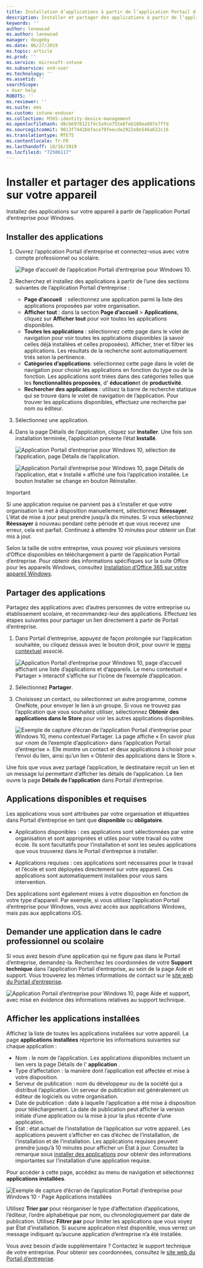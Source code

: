 ```yaml
---
title: Installation d’applications à partir de l’application Portail d’entreprise Intune pour Windows
description: Installer et partager des applications à partir de l’application Portail d’entreprise pour Windows
keywords: ''
author: lenewsad
ms.author: lanewsad
manager: dougeby
ms.date: 06/27/2019
ms.topic: article
ms.prod: ''
ms.service: microsoft-intune
ms.subservice: end-user
ms.technology: ''
ms.assetid: ''
searchScope:
- User help
ROBOTS: ''
ms.reviewer: ''
ms.suite: ems
ms.custom: intune-enduser
ms.collection: M365-identity-device-management
ms.openlocfilehash: d8cb6976121f4c5a9ce755e8feb189ea007e7ffd
ms.sourcegitcommit: 9013f7442bbface78feecde2922e8e546a622c16
ms.translationtype: MTE75
ms.contentlocale: fr-FR
ms.lasthandoff: 10/16/2019
ms.locfileid: "72506117"
---
```

# <a name="install-and-share-apps-on-your-device"></a>Installer et partager des applications sur votre appareil

Installez des applications sur votre appareil à partir de l’application Portail d’entreprise pour Windows.

## <a name="install-apps"></a>Installer des applications

1. Ouvrez l’application Portail d’entreprise et connectez-vous avec votre compte professionnel ou scolaire.  

    ![Page d’accueil de l’application Portail d’entreprise pour Windows 10.](./media/RS1_AppDetailsPage_Installed_03.png)
2. Recherchez et installez des applications à partir de l’une des sections suivantes de l’application Portail d’entreprise :  

    * **Page d’accueil**  : sélectionnez une application parmi la liste des applications proposées par votre organisation.  
    * **Afficher tout** : dans la section **Page d’accueil** > **Applications**, cliquez sur **Afficher tout** pour voir toutes les applications disponibles.  
    * **Toutes les applications** : sélectionnez cette page dans le volet de navigation pour voir toutes les applications disponibles (à savoir celles déjà installées et celles proposées). Afficher, trier et filtrer les applications. Les résultats de la recherche sont automatiquement triés selon la pertinence.  
    * **Catégories d’applications**: sélectionnez cette page dans le volet de navigation pour choisir les applications en fonction du type ou de la fonction. Les applications sont triées dans des catégories telles que les **fonctionnalités proposées**, d' **éducation**et de **productivité**.  
    * **Rechercher des applications** : utilisez la barre de recherche statique qui se trouve dans le volet de navigation de l’application.  Pour trouver les applications disponibles, effectuez une recherche par nom ou éditeur.  

3. Sélectionnez une application.   
4. Dans la page Détails de l’application, cliquez sur **Installer**. Une fois son installation terminée, l’application présente l’état **Installé**.  

    ![Application Portail d’entreprise pour Windows 10, sélection de l’application, page Détails de l’application.](./media/RS1_AppDetailsPage_Installed_02.png)  
    
    ![Application Portail d’entreprise pour Windows 10, page Détails de l’application, état « Installé » affiché une fois l’application installée. Le bouton Installer se change en bouton Réinstaller.](./media/RS1_AppDetailsPage_Installed_01.png)    

> [!IMPORTANT]
> Si une application requise ne parvient pas à s’installer et que votre organisation la met à disposition manuellement, sélectionnez **Réessayer**. L’état de mise à jour peut prendre jusqu’à dix minutes. Si vous sélectionnez **Réessayer** à nouveau pendant cette période et que vous recevez une erreur, cela est parfait. Continuez à attendre 10 minutes pour obtenir un État mis à jour.   

Selon la taille de votre entreprise, vous pouvez voir plusieurs versions d’Office disponibles en téléchargement à partir de l’application Portail d’entreprise. Pour obtenir des informations spécifiques sur la suite Office pour les appareils Windows, consultez [Installation d’Office 365 sur votre appareil Windows](./install-office-windows.md).

## <a name="share-apps"></a>Partager des applications  
Partagez des applications avec d’autres personnes de votre entreprise ou établissement scolaire, et recommandez-leur des applications. Effectuez les étapes suivantes pour partager un lien directement à partir de Portail d’entreprise.

1. Dans Portail d’entreprise, appuyez de façon prolongée sur l’application souhaitée, ou cliquez dessus avec le bouton droit, pour ouvrir le [menu contextuel](https://docs.microsoft.com//windows/uwp/design/controls-and-patterns/menus) associé.  

    ![Application Portail d’entreprise pour Windows 10, page d’accueil affichant une liste d’applications et d’appareils. Le menu contextuel « Partager » interactif s’affiche sur l’icône de l’exemple d’application. ](./media/1808_ShareContext_CP_Windows.png)  

2. Sélectionnez **Partager**.
3. Choisissez un contact, ou sélectionnez un autre programme, comme OneNote, pour envoyer le lien à un groupe. Si vous ne trouvez pas l’application que vous souhaitez utiliser, sélectionnez **Obtenir des applications dans le Store** pour voir les autres applications disponibles.  

    ![Exemple de capture d’écran de l’application Portail d’entreprise pour Windows 10, menu contextuel Partager. La page affiche « En savoir plus sur <nom de l’exemple d’application> dans l’application Portail d’entreprise ». Elle montre un contact et deux applications à choisir pour l’envoi du lien, ainsi qu’un lien « Obtenir des applications dans le Store ». ](./media/1808_ShareApps_CP_Windows.png) 

Une fois que vous avez partagé l’application, le destinataire reçoit un lien et un message lui permettant d’afficher les détails de l’application. Le lien ouvre la page **Détails de l’application** dans Portail d’entreprise. 

## <a name="available-and-required-apps"></a>Applications disponibles et requises
Les applications vous sont attribuées par votre organisation et étiquetées dans Portail d’entreprise en tant que **disponible** ou **obligatoire**. 

* Applications disponibles : ces applications sont sélectionnées par votre organisation et sont appropriées et utiles pour votre travail ou votre école. Ils sont facultatifs pour l’installation et sont les seules applications que vous trouverez dans le Portail d’entreprise à installer. 

* Applications requises : ces applications sont nécessaires pour le travail et l’école et sont déployées directement sur votre appareil. Ces applications sont automatiquement installées pour vous sans intervention. 

Des applications sont également mises à votre disposition en fonction de votre type d’appareil. Par exemple, si vous utilisez l’application Portail d’entreprise pour Windows, vous avez accès aux applications Windows, mais pas aux applications iOS.

## <a name="request-an-app-for-work-or-school"></a>Demander une application dans le cadre professionnel ou scolaire  
Si vous avez besoin d’une application qui ne figure pas dans le Portail d’entreprise, demandez-la. Recherchez les coordonnées de votre **Support technique** dans l’application Portail d’entreprise, au sein de la page Aide et support. Vous trouverez les mêmes informations de contact sur le [site web du Portail d’entreprise](https://go.microsoft.com/fwlink/?linkid=2010980).    

  ![Application Portail d’entreprise pour Windows 10, page Aide et support, avec mise en évidence des informations relatives au support technique. ](./media/1812_UCP_Help_Support_helpdesk.png)  

## <a name="view-installed-apps"></a>Afficher les applications installées  
Affichez la liste de toutes les applications installées sur votre appareil. La page **applications installées** répertorie les informations suivantes sur chaque application :

* Nom : le nom de l’application. Les applications disponibles incluent un lien vers la page Détails de l' **application** .
* Type d’affectation : la manière dont l’application est affectée et mise à votre disposition. 
* Serveur de publication : nom du développeur ou de la société qui a distribué l’application. Un serveur de publication est généralement un éditeur de logiciels ou votre organisation.  
* Date de publication : date à laquelle l’application a été mise à disposition pour téléchargement. La date de publication peut afficher la version initiale d’une application ou la mise à jour la plus récente d’une application.
* État : état actuel de l’installation de l’application sur votre appareil. Les applications peuvent s’afficher en cas d’échec de l’installation, de l’installation et de l’installation. Les applications requises peuvent prendre jusqu’à 10 minutes pour afficher un État à jour. Consultez la remarque sous [installer des applications](#install-apps) pour obtenir des informations importantes sur l’installation d’une application requise. 

Pour accéder à cette page, accédez au menu de navigation et sélectionnez **applications installées**. 

  ![Exemple de capture d’écran de l’application Portail d’entreprise pour Windows 10 - Page Applications installées ](./media/installed-apps-cp-1906.png)  


Utilisez **Trier par** pour réorganiser le type d’affectation d’applications, l’éditeur, l’ordre alphabétique par nom, ou chronologiquement par date de publication. Utilisez **Filtrer par** pour limiter les applications que vous voyez par État d’installation.  Si aucune application n’est disponible, vous verrez un message indiquant qu’aucune application d’entreprise n’a été installée.  

Vous avez besoin d’aide supplémentaire ? Contactez le support technique de votre entreprise. Pour obtenir ses coordonnées, consultez le [site web du Portail d’entreprise](https://go.microsoft.com/fwlink/?linkid=2010980).  
